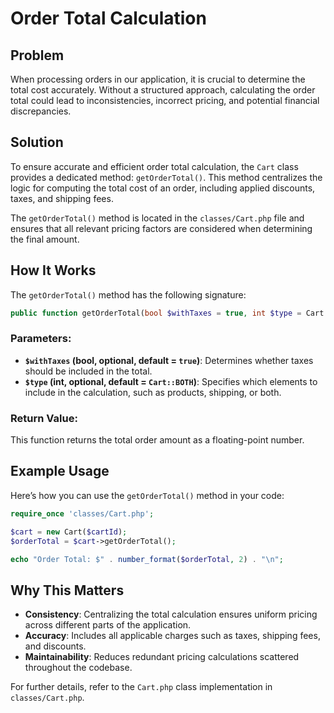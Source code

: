 # Order Total Calculation

## Problem
When processing orders in our application, it is crucial to determine the total cost accurately. Without a structured approach, calculating the order total could lead to inconsistencies, incorrect pricing, and potential financial discrepancies.

## Solution
To ensure accurate and efficient order total calculation, the `Cart` class provides a dedicated method: `getOrderTotal()`. This method centralizes the logic for computing the total cost of an order, including applied discounts, taxes, and shipping fees.

The `getOrderTotal()` method is located in the `classes/Cart.php` file and ensures that all relevant pricing factors are considered when determining the final amount.

## How It Works
The `getOrderTotal()` method has the following signature:

```php
public function getOrderTotal(bool $withTaxes = true, int $type = Cart::BOTH): float
```

### Parameters:
- **`$withTaxes` (bool, optional, default = `true`)**: Determines whether taxes should be included in the total.
- **`$type` (int, optional, default = `Cart::BOTH`)**: Specifies which elements to include in the calculation, such as products, shipping, or both.

### Return Value:
This function returns the total order amount as a floating-point number.

## Example Usage
Here’s how you can use the `getOrderTotal()` method in your code:

```php
require_once 'classes/Cart.php';

$cart = new Cart($cartId);
$orderTotal = $cart->getOrderTotal();

echo "Order Total: $" . number_format($orderTotal, 2) . "\n";
```

## Why This Matters
- **Consistency**: Centralizing the total calculation ensures uniform pricing across different parts of the application.
- **Accuracy**: Includes all applicable charges such as taxes, shipping fees, and discounts.
- **Maintainability**: Reduces redundant pricing calculations scattered throughout the codebase.

For further details, refer to the `Cart.php` class implementation in `classes/Cart.php`.
